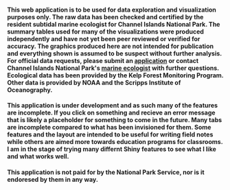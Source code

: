 


#### This web application is to be used for data exploration and visualization purposes only. The raw data has been checked and certified by the resident subtidal marine ecologist for Channel Islands National Park. The summary tables used for many of the visualizations were produced independently and have not yet been peer reviewed or verified for accuracy. The graphics produced here are not intended for publication and everything shown is assumed to be suspect without further analysis. For official data requests, please submit an  [application](https://irma.nps.gov/RPRS/) or contact Channel Islands National Park's [marine ecologist](https://www.nps.gov/im/medn/kelp-forest-communities.htm) with further questions. Ecological data has been provided by the Kelp Forest Monitoring Program. Other data is provided by NOAA and the Scripps Institute of Oceanography.

#### This application is under development and as such many of the features are incomplete. If you click on something and recieve an error message that is likely a placeholder for something to come in the future. Many tabs are incomplete compared to what has been invisioned for them. Some features and the layout are intended to be useful for writing field notes while others are aimed more towards education programs for classrooms. I am in the stage of trying many differnt Shiny features to see what I like and what works well.

#### This application is not paid for by the National Park Service, nor is it endoresed by them in any way.

